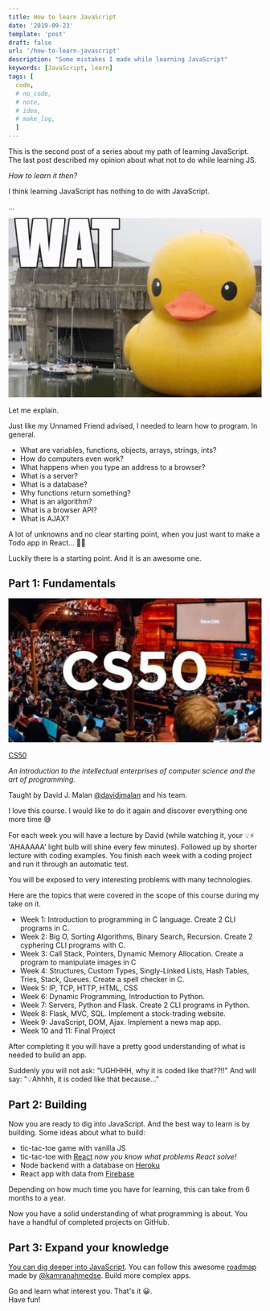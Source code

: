```yaml
---
title: How to learn JavaScript
date: '2019-09-23'
template: 'post'
draft: false
url: '/how-to-learn-javascript'
description: "Some mistakes I made while learning JavaScript"
keywords: [JavaScript, learn]
tags: [
  code,
  # no_code,
  # note,
  # idea,
  # make_log,
  ]
---
```

This is the second post of a series about my path of learning JavaScript.
The last post described my opinion about what not to do while learning JS.

*How to learn it then?*

I think learning JavaScript has nothing to do with JavaScript.

...

![wat](./wat.png)

Let me explain.

Just like my Unnamed Friend advised, I needed to learn how to program. 
In general.

- What are variables, functions, objects, arrays, strings, ints?
- How do computers even work?
- What happens when you type an address to a browser?
- What is a server?
- What is a database?
- Why functions return something?
- What is an algorithm?
- What is a browser API?
- What is AJAX?

A lot of unknowns and no clear starting point, when you just want to make a Todo app in React... 🤦‍♂️

Luckily there is a starting point. And it is an awesome one.

## Part 1: Fundamentals

![CS50](./CS50.png)

[CS50](https://www.edx.org/course/cs50s-introduction-to-computer-science)

*An introduction to the intellectual enterprises of computer science and the art of programming.*

Taught by David J. Malan [@davidjmalan](https://twitter.com/davidjmalan) and his team.

I love this course. I would like to do it again and discover everything one more time 😅

For each week you will have a lecture by David
(while watching it, your 💡⚡ 'AHAAAAA' light bulb will shine every few minutes).
Followed up by shorter lecture with coding examples.
You finish each week with a coding project and run it through an automatic test.

You will be exposed to very interesting problems with many technologies.

Here are the topics that were covered in the scope of this course during my take on it.

- Week 1: Introduction to programming in C language. Create 2 CLI programs in C.
- Week 2: Big O, Sorting Algorithms, Binary Search, Recursion. Create 2 cyphering CLI programs with C.
- Week 3: Call Stack, Pointers, Dynamic Memory Allocation. Create a program to manipulate images in C
- Week 4: Structures, Custom Types, Singly-Linked Lists, Hash Tables, Tries, Stack, Queues. Create a spell checker in C.
- Week 5: IP, TCP, HTTP, HTML, CSS
- Week 6: Dynamic Programming, Introduction to Python.
- Week 7: Servers, Python and Flask. Create 2 CLI programs in Python.
- Week 8: Flask, MVC, SQL. Implement a stock-trading website.
- Week 9: JavaScript, DOM, Ajax. Implement a news map app.
- Week 10 and 11: Final Project

After completing it you will have a pretty good understanding of what is needed to build an app.

Suddenly you will not ask: "UGHHHH, why it is coded like that??!!"
And will say: "💡Ahhhh, it is coded like that because..."

## Part 2: Building

Now you are ready to dig into JavaScript.
And the best way to learn is by building.
Some ideas about what to build:

- tic-tac-toe game with vanilla JS
- tic-tac-toe with [React](https://reactjs.org/tutorial/tutorial.html)
*now you know what problems React solve!*
- Node backend with a database on [Heroku](https://www.heroku.com/free)
- React app with data from [Firebase](https://firebase.google.com/)

Depending on how much time you have for learning, this can take from 6 months to a year.

Now you have a solid understanding of what programming is about.
You have a handful of completed projects on GitHub.

## Part 3: Expand your knowledge

[You can dig deeper into JavaScript](https://javascript.info/). 
You can follow this awesome [roadmap](https://roadmap.sh/) made by [@kamranahmedse](https://twitter.com/kamranahmedse).
Build more complex apps.

Go and learn what interest you. 
That's it 😀.  
Have fun!  
